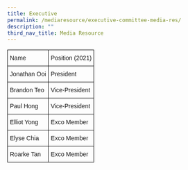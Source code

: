 ```yaml
---
title: Executive
permalink: /mediaresource/executive-committee-media-res/
description: ""
third_nav_title: Media Resource
---
```

<style type="text/css">
.tg  {border-collapse:collapse;border-spacing:0;}
.tg td{border-color:black;border-style:solid;border-width:1px;font-family:Arial, sans-serif;font-size:14px;
  overflow:hidden;padding:10px 5px;word-break:normal;}
.tg th{border-color:black;border-style:solid;border-width:1px;font-family:Arial, sans-serif;font-size:14px;
  font-weight:normal;overflow:hidden;padding:10px 5px;word-break:normal;}
.tg .tg-cly1{text-align:left;vertical-align:middle}
</style>
<table class="tg">
<thead>
  <tr>
    <th class="tg-cly1">Name</th>
    <th class="tg-cly1">Position (2021)</th>
  </tr>
</thead>
<tbody>
  <tr>
    <td class="tg-cly1">Jonathan Ooi</td>
    <td class="tg-cly1">President</td>
  </tr>
  <tr>
    <td class="tg-cly1">Brandon Teo</td>
    <td class="tg-cly1">Vice-President</td>
  </tr>
  <tr>
    <td class="tg-cly1">Paul Hong</td>
    <td class="tg-cly1">Vice-President</td>
  </tr>
  <tr>
    <td class="tg-cly1">Elliot Yong</td>
    <td class="tg-cly1">Exco Member</td>
  </tr>
  <tr>
    <td class="tg-cly1">Elyse Chia</td>
    <td class="tg-cly1">Exco Member</td>
  </tr>
  <tr>
    <td class="tg-cly1">Roarke Tan</td>
    <td class="tg-cly1">Exco Member</td>
  </tr>
</tbody>
</table>